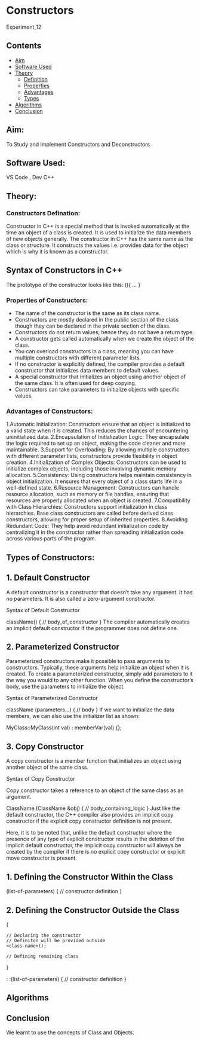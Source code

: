 # Constructors
Experiment_12

## Contents
- [Aim](#aim)
- [Software Used](#software-used)
- [Theory](#theory)
  * [Definition](#Definition)
  * [Properties](#Properties-of-Constructors)
  * [Advantages](#Advantages-of-Constructors)
  * [Types](#Types-of-Constructors)
- [Algorithms](#algorithms)
- [Conclusion](#conclusion)

## Aim: 
To Study and Implement Constructors and Deconstructors

## Software Used:
VS Code , Dev C++

## Theory:
### Constructors Defination:
Constructor in C++ is a special method that is invoked automatically at the time an object of a class is created. It is used to initialize the data members of new objects generally. The constructor in C++ has the same name as the class or structure. It constructs the values i.e. provides data for the object which is why it is known as a constructor.

## Syntax of Constructors in C++
The prototype of the constructor looks like this:
<class-name> (){
...
}
### Properties of Constructors:
 - The name of the constructor is the same as its class name.
 - Constructors are mostly declared in the public section of the class though they can be declared in the private section of the class.
 - Constructors do not return values; hence they do not have a return type.
 - A constructor gets called automatically when we create the object of the class.
 - You can overload constructors in a class, meaning you can have multiple constructors with different parameter lists.
 - If no constructor is explicitly defined, the compiler provides a default constructor that initializes data members to default values.
 - A special constructor that initializes an object using another object of the same class. It is often used for deep copying.
 - Constructors can take parameters to initialize objects with specific values.

### Advantages of Constructors:
 1.Automatic Initialization: Constructors ensure that an object is initialized to a valid state when it is created. This reduces the chances of encountering uninitialized data.
 2.Encapsulation of Initialization Logic: They encapsulate the logic required to set up an object, making the code cleaner and more maintainable.
 3.Support for Overloading: By allowing multiple constructors with different parameter lists, constructors provide flexibility in object creation.
 4.Initialization of Complex Objects: Constructors can be used to initialize complex objects, including those involving dynamic memory allocation.
 5.Consistency: Using constructors helps maintain consistency in object initialization. It ensures that every object of a class starts life in a well-defined state.
 6.Resource Management: Constructors can handle resource allocation, such as memory or file handles, ensuring that resources are properly allocated when an object is created.
 7.Compatibility with Class Hierarchies: Constructors support initialization in class hierarchies. Base class constructors are called before derived class constructors, allowing for proper setup of inherited 
   properties.
 8.Avoiding Redundant Code: They help avoid redundant initialization code by centralizing it in the constructor rather than spreading initialization code across various parts of the program.
 
## Types of Constructors:
## 1. Default Constructor
A default constructor is a constructor that doesn’t take any argument. It has no parameters. It is also called a zero-argument constructor.

Syntax of Default Constructor

className() {
    // body_of_constructor
}
The compiler automatically creates an implicit default constructor if the programmer does not define one.

## 2. Parameterized Constructor
Parameterized constructors make it possible to pass arguments to constructors. Typically, these arguments help initialize an object when it is created. To create a parameterized constructor, simply add parameters to it the way you would to any other function. When you define the constructor’s body, use the parameters to initialize the object.

Syntax of Parameterized Constructor

className (parameters...) {
      // body
}
If we want to initialize the data members, we can also use the initializer list as shown:

MyClass::MyClass(int val) : memberVar(val) {};

## 3. Copy Constructor
A copy constructor is a member function that initializes an object using another object of the same class.

Syntax of Copy Constructor

Copy constructor takes a reference to an object of the same class as an argument.

ClassName (ClassName &obj)
{
  // body_containing_logic
}
Just like the default constructor, the C++ compiler also provides an implicit copy constructor if the explicit copy constructor definition is not present.

Here, it is to be noted that, unlike the default constructor where the presence of any type of explicit constructor results in the deletion of the implicit default constructor, the implicit copy constructor will always be created by the compiler if there is no explicit copy constructor or explicit move constructor is present.

## 1. Defining the Constructor Within the Class
<class-name> (list-of-parameters) {
     // constructor definition
}
## 2. Defining the Constructor Outside the Class
<class-name> {

    // Declaring the constructor
    // Definiton will be provided outside
    <class-name>();

    // Defining remaining class
}

<class-name>: :<class-name>(list-of-parameters) {
      // constructor definition 
}

## Algorithms

## Conclusion
We learnt to use the concepts of Class and Objects.
